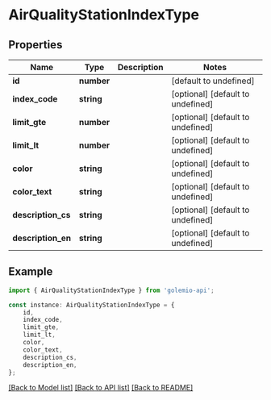 # AirQualityStationIndexType


## Properties

Name | Type | Description | Notes
------------ | ------------- | ------------- | -------------
**id** | **number** |  | [default to undefined]
**index_code** | **string** |  | [optional] [default to undefined]
**limit_gte** | **number** |  | [optional] [default to undefined]
**limit_lt** | **number** |  | [optional] [default to undefined]
**color** | **string** |  | [optional] [default to undefined]
**color_text** | **string** |  | [optional] [default to undefined]
**description_cs** | **string** |  | [optional] [default to undefined]
**description_en** | **string** |  | [optional] [default to undefined]

## Example

```typescript
import { AirQualityStationIndexType } from 'golemio-api';

const instance: AirQualityStationIndexType = {
    id,
    index_code,
    limit_gte,
    limit_lt,
    color,
    color_text,
    description_cs,
    description_en,
};
```

[[Back to Model list]](../README.md#documentation-for-models) [[Back to API list]](../README.md#documentation-for-api-endpoints) [[Back to README]](../README.md)

